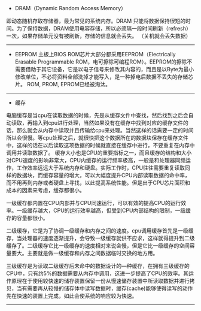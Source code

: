 * DRAM（Dynamic Random Access Memory）

即动态随机存取存储器，最为常见的系统内存。DRAM 只能将数据保持很短的时间。为了保持数据，DRAM使用电容存储，所以必须隔一段时间刷新（refresh）一次，如果存储单元没有被刷新，存储的信息就会丢失。 （关机就会丢失数据）

---
* EEPROM
主板上BIOS ROM芯片大部分都采用EEPROM（Electrically Erasable Programmable ROM，电可擦除可编程ROM）。EEPROM的擦除不需要借助于其它设备，它是以电子信号来修改其内容的，而且是以Byte为最小修改单位，不必将资料全部洗掉才能写入，是一种掉电后数据不丢失的存储芯片。
ROM, PROM, EPROM已经被淘汰。

---

* 缓存

电脑缓存是当cpu在读取数据的时候，先是从缓存文件中查找，然后找到之后会自动读取，再输入到cpu进行处理，当然如果没有在缓存中找到对应的缓存文件的话，那么就会从内存中读取并且传输给cpu来处理。当然这样的话需要一定的时间所以会很慢。等cpu处理之后，就很快把这个数据所在的数据块保存在缓存文件中，这样的话在以后读取这项数据的时候就直接在缓存中进行，不要重复在内存中调用并读取数据了。
缓存大小也是CPU的重要指标之一，而且缓存的结构和大小对CPU速度的影响非常大，CPU内缓存的运行频率极高，一般是和处理器同频运作，工作效率远远大于系统内存和硬盘。实际工作时，CPU往往需要重复读取同样的数据块，而缓存容量的增大，可以大幅度提升CPU内部读取数据的命中率，而不用再到内存或者硬盘上寻找，以此提高系统性能。但是出于CPU芯片面积和成本的因素来考虑，缓存都很小。

一级缓存都内置在CPU内部并与CPU同速运行，可以有效的提高CPU的运行效率。一级缓存越大，CPU的运行效率越高，但受到CPU内部结构的限制，一级缓存的容量都很小。

二级缓存，它是为了协调一级缓存和内存之间的速度。cpu调用缓存首先是一级缓存，当处理器的速度逐渐提升，会导致一级缓存就供不应求，这样就得提升到二级缓存了。二级缓存它比一级缓存的速度相对来说会慢，但是它比一级缓存的空间容量要大。主要就是做一级缓存和内存之间数据临时交换的地方用。

三级缓存是为读取二级缓存后未命中的数据设计的—种缓存，在拥有三级缓存的CPU中，只有约5%的数据需要从内存中调用，这进一步提高了CPU的效率。其运作原理在于使用较快速的储存装置保留一份从慢速储存装置中所读取数据并进行拷贝，当有需要再从较慢的储存体中读写数据时，缓存(cache)能够使得读写的动作先在快速的装置上完成，如此会使系统的响应较为快速。

---
